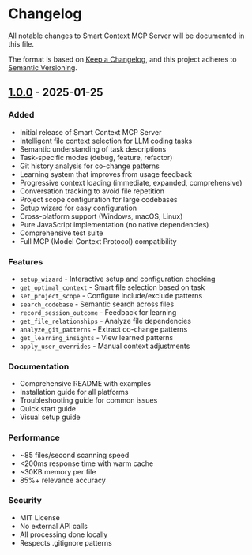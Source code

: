 # Changelog

All notable changes to Smart Context MCP Server will be documented in this file.

The format is based on [Keep a Changelog](https://keepachangelog.com/en/1.0.0/),
and this project adheres to [Semantic Versioning](https://semver.org/spec/v2.0.0.html).

## [1.0.0] - 2025-01-25

### Added
- Initial release of Smart Context MCP Server
- Intelligent file context selection for LLM coding tasks
- Semantic understanding of task descriptions
- Task-specific modes (debug, feature, refactor)
- Git history analysis for co-change patterns
- Learning system that improves from usage feedback
- Progressive context loading (immediate, expanded, comprehensive)
- Conversation tracking to avoid file repetition
- Project scope configuration for large codebases
- Setup wizard for easy configuration
- Cross-platform support (Windows, macOS, Linux)
- Pure JavaScript implementation (no native dependencies)
- Comprehensive test suite
- Full MCP (Model Context Protocol) compatibility

### Features
- `setup_wizard` - Interactive setup and configuration checking
- `get_optimal_context` - Smart file selection based on task
- `set_project_scope` - Configure include/exclude patterns
- `search_codebase` - Semantic search across files
- `record_session_outcome` - Feedback for learning
- `get_file_relationships` - Analyze file dependencies
- `analyze_git_patterns` - Extract co-change patterns
- `get_learning_insights` - View learned patterns
- `apply_user_overrides` - Manual context adjustments

### Documentation
- Comprehensive README with examples
- Installation guide for all platforms
- Troubleshooting guide for common issues
- Quick start guide
- Visual setup guide

### Performance
- ~85 files/second scanning speed
- <200ms response time with warm cache
- ~30KB memory per file
- 85%+ relevance accuracy

### Security
- MIT License
- No external API calls
- All processing done locally
- Respects .gitignore patterns

[1.0.0]: https://github.com/crisnc100/smart-context-mcp/releases/tag/v1.0.0
